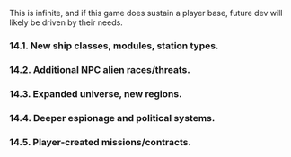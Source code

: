 This is infinite, and if this game does sustain a player base, future dev will likely be driven by their needs.

### 14.1. New ship classes, modules, station types.
### 14.2. Additional NPC alien races/threats.
### 14.3. Expanded universe, new regions.
### 14.4. Deeper espionage and political systems.
### 14.5. Player-created missions/contracts.